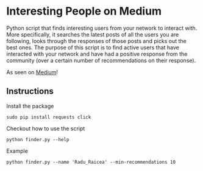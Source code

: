 # Interesting People on Medium

Python script that finds interesting users from your network to interact with. More specifically, it searches the latest posts of all the users you are following, looks through the responses of those posts and picks out the best ones. The purpose of this script is to find active users that have interacted with your network and have had a positive response from the community (over a certain number of recommendations on their response).

As seen on [Medium](https://medium.freecodecamp.org/how-i-used-python-to-find-interesting-people-on-medium-be9261b924b0)!

## Instructions

Install the package

    sudo pip install requests click

Checkout how to use the script

    python finder.py --help

Example

    python finder.py --name 'Radu_Raicea' --min-recommendations 10

